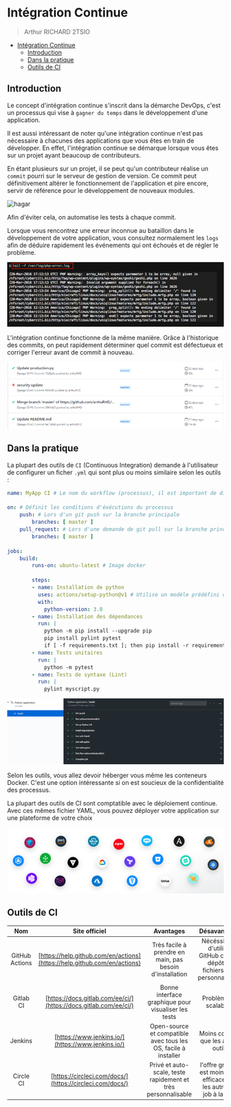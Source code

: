 # Intégration Continue

> Arthur RICHARD 2TSIO

- [Intégration Continue](#intégration-continue)
  - [Introduction](#introduction)
  - [Dans la pratique](#dans-la-pratique)
  - [Outils de CI](#outils-de-ci)

## Introduction

Le concept d'intégration continue s'inscrit dans la démarche DevOps, c'est un processus qui vise à `gagner du temps` dans le développement d'une application.

Il est aussi intéressant de noter qu'une intégration continue n'est pas nécessaire à chacunes des applications que vous êtes en train de développer. En effet, l'intégration continue se démarque lorsque vous êtes sur un projet ayant beaucoup de contributeurs.

En étant plusieurs sur un projet, il se peut qu'un contributeur réalise un `commit` pourri sur le serveur de gestion de version. Ce commit peut définitivement altérer le fonctionnement de l'application et pire encore, servir de référence pour le développement de nouveaux modules.



![hagar](screen/hagar.gif)

Afin d'éviter cela, on automatise les tests à chaque commit.

Lorsque vous rencontrez une erreur inconnue au bataillon dans le développement de votre application, vous consultez normalement les `logs` afin de déduire rapidement les événements qui ont échoués et de régler le problème.

![phperror](screen/phperrorlog.jpg)

L'intégration continue fonctionne de la même manière. Grâce à l'historique des commits, on peut rapidement déterminer quel commit est défectueux et corriger l'erreur avant de commit à nouveau.

![core](screen/core.png)

## Dans la pratique

La plupart des outils de `CI` (Continuous Integration) demande à l'utilisateur de configurer un ficher `.yml` qui sont plus ou moins similaire selon les outils :

```yml
name: MyApp CI # Le nom du workflow (processus), il est important de différencier les workflows entre-eux

on: # Définit les conditions d'éxécutions du processus
    push: # Lors d'un git push sur la branche principale
        branches: [ master ]
    pull_request: # Lors d'une demande de git pull sur la branche principale
        branches: [ master ]

jobs:
    build:
        runs-on: ubuntu-latest # Image docker

        steps:
        - name: Installation de python
          uses: actions/setup-python@v1 # Utilise un modèle prédéfini de GitHub Actions pour Python
          with:
            python-version: 3.8
        - name: Installation des dépendances
          run: |
            python -m pip install --upgrade pip
            pip install pylint pytest
            if [ -f requirements.txt ]; then pip install -r requirements.txt; fi
        - name: Tests unitaires
          run: |
            python -m pytest
        - name: Tests de syntaxe (Lint)
          run: |
            pylint myscript.py
```

![livetest](screen/testlive.png)

Selon les outils, vous allez devoir héberger vous même les conteneurs Docker. C'est une option intéressante si on est soucieux de la confidentialité des processus.

La plupart des outils de CI sont comptatible avec le déploiement continue. Avec ces mêmes fichier YAML, vous pouvez déployer votre application sur une plateforme de votre choix

![platform](screen/services.png)

## Outils de CI

|       Nom      |            Site officiel           |                            Avantages                           |                                 Désavantages                                |   Prix   |
|:--------------:|:----------------------------------:|:--------------------------------------------------------------:|:---------------------------------------------------------------------------:|:--------:|
| GitHub Actions | [https://help.github.com/en/actions](https://help.github.com/en/actions) | Très facile à prendre en main, pas besoin d'installation       | Nécéssite de d'utiliser GitHub comme dépôt de fichiers, peu personnalisable | Gratuit  |
| Gitlab CI      | [https://docs.gitlab.com/ee/ci/](https://docs.gitlab.com/ee/ci/)     | Bonne interface graphique pour visualiser les tests            | Problème de scalabilité                                                     | Gratuit  |
| Jenkins        | [https://www.jenkins.io/](https://www.jenkins.io/)            | Open-source et compatible avec tous les OS, facile à installer | Moins complet que les autres outils                                         | Gratuit  |
| Circle CI      | [https://circleci.com/docs/](https://circleci.com/docs/)         | Privé et auto-scale, teste rapidement et très personnalisable  | l'offre gratuite est moins bien efficace que les autres (1 job à la fois)   | Freenium |
